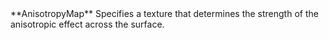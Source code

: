 <tr>
<td>**AnisotropyMap**</td>
<td>Specifies a texture that determines the strength of the anisotropic effect across the surface.</td>
</tr>
